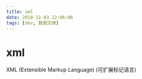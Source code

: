 ```yaml
---
title: xml
date: 2018-11-03 22:06:06
tags: [dev, 数据交换]
---
```

# xml
XML (Extensible Markup Language) (可扩展标记语言)
